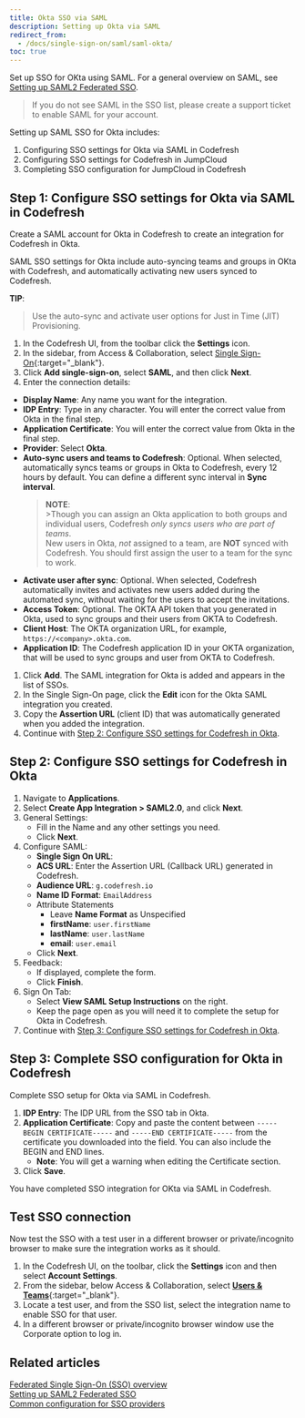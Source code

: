 ```yaml
---
title: Okta SSO via SAML
description: Setting up Okta via SAML
redirect_from:
  - /docs/single-sign-on/saml/saml-okta/
toc: true
---
```


Set up SSO for OKta using SAML.
For a general overview on SAML, see [Setting up SAML2 Federated SSO]({{site.baseurl}}/docs/administration/single-sign-on/saml/).

>If you do not see SAML in the SSO list, please create a support ticket to enable SAML for your account.

Setting up SAML SSO for Okta includes:
1. Configuring SSO settings for Okta via SAML in Codefresh
1. Configuring SSO settings for Codefresh in JumpCloud
1. Completing SSO configuration for JumpCloud in Codefresh

## Step 1: Configure SSO settings for Okta via SAML in Codefresh
Create a SAML account for Okta in Codefresh  to create an integration for Codefresh in Okta.


SAML SSO settings for Okta include auto-syncing teams and groups in OKta with Codefresh, and automatically activating new users synced to Codefresh.

<b>TIP</b>:
  >Use the auto-sync and activate user options for Just in Time (JIT) Provisioning.

1. In the Codefresh UI, from the toolbar click the **Settings** icon.
1. In the sidebar, from Access & Collaboration, select [Single Sign-On](https://g.codefresh.io/2.0/account-settings/single-sign-on){:target="\_blank"}.   
1. Click **Add single-sign-on**, select **SAML**, and then click **Next**.
1. Enter the connection details: 
  * **Display Name**: Any name you want for the integration.
  * **IDP Entry**: Type in any character. You will enter the correct value from Okta in the final step.
  * **Application Certificate**: You will enter the correct value from Okta in the final step.
  * **Provider**: Select **Okta**. 
  * **Auto-sync users and teams to Codefresh**: Optional. When selected, automatically syncs teams or groups in Okta to Codefresh, every 12 hours by default. You can define a different sync interval in **Sync interval**.
      > **NOTE**:  
        >Though you can assign an Okta application to both groups and individual users, Codefresh _only syncs users who are part of teams_.  
         New users in Okta, _not_ assigned to a team, are **NOT** synced with Codefresh. You should first assign the user to a team for the sync to work.
  * **Activate user after sync**: Optional. When selected, Codefresh automatically invites and activates new users added during the automated sync, without waiting for the users to accept the invitations.
  * **Access Token**: Optional. The OKTA API token that you generated in Okta, used to sync groups and their users from OKTA to Codefresh. 
  * **Client Host**: The OKTA organization URL, for example, `https://<company>.okta.com`.   
  * **Application ID**: The Codefresh application ID in your OKTA organization, that will be used to sync groups and user from OKTA to Codefresh. 
1. Click **Add**.
  The SAML integration for Okta is added and appears in the list of SSOs. 
1. In the Single Sign-On page, click the **Edit** icon for the Okta SAML integration you created.
1. Copy the **Assertion URL** (client ID) that was automatically generated when you added the integration. 
1. Continue with [Step 2: Configure SSO settings for Codefresh in Okta](#step-2-configure-sso-settings-for-codefresh-in-okta).

## Step 2: Configure SSO settings for Codefresh in Okta

1. Navigate to **Applications**.
1. Select **Create App Integration > SAML2.0**, and click **Next**.
1. General Settings:
    - Fill in the Name and any other settings you need.
    - Click **Next**.
1. Configure SAML:
    - **Single Sign On URL**:     
    - **ACS URL**: Enter the Assertion URL (Callback URL) generated in Codefresh.
    - **Audience URL**: `g.codefresh.io`
    - **Name ID Format**: `EmailAddress`
    - Attribute Statements
        - Leave **Name Format** as Unspecified
        - **firstName**: `user.firstName`
        - **lastName**: `user.lastName`
        - **email**: `user.email`
    - Click **Next**.
1. Feedback:
    - If displayed, complete the form.
    - Click **Finish**.
1. Sign On Tab:
    - Select **View SAML Setup Instructions** on the right.
    - Keep the page open as you will need it to complete the setup for Okta in Codefresh.
1. Continue with [Step 3: Configure SSO settings for Codefresh in Okta](#step-3-complete-sso-configuration-for-okta-in-codefresh).


## Step 3: Complete SSO configuration for Okta in Codefresh
Complete SSO setup for Okta via SAML in Codefresh. 

1. **IDP Entry**: The IDP URL from the SSO tab in Okta.
1. **Application Certificate**: Copy and paste the content between `-----BEGIN CERTIFICATE-----` and `-----END CERTIFICATE-----` from the certificate you downloaded into the field. You can also include the BEGIN and END lines. 
    - **Note**: You will get a warning when editing the Certificate section.
1. Click **Save**.

You have completed SSO integration for OKta via SAML in Codefresh.

## Test SSO connection

Now test the SSO with a test user in a different browser or private/incognito browser to make sure the integration works as it should.

1. In the Codefresh UI, on the toolbar, click the **Settings** icon and then select **Account Settings**.
1. From the sidebar, below Access & Collaboration, select [**Users & Teams**](https://g.codefresh.io/2.0/account-settings/single-sign-on){:target="\_blank"}.   
1. Locate a test user, and from the SSO list, select the integration name to enable SSO for that user.
1. In a different browser or private/incognito browser window use the Corporate option to log in.

## Related articles
[Federated Single Sign-On (SSO) overview]({{site.baseurl}}/docs/administration/single-sign-on/)  
[Setting up SAML2 Federated SSO]({{site.baseurl}}/docs/administration/single-sign-on/saml/)  
[Common configuration for SSO providers]({{site.baseurl}}/docs/administration/single-sign-on/team-sync)  